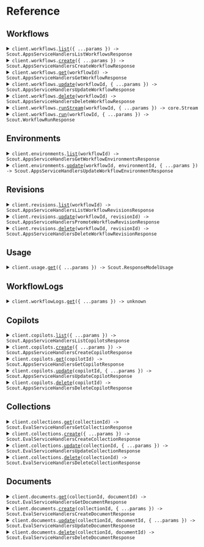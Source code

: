 # Reference

## Workflows

<details><summary><code>client.workflows.<a href="/src/api/resources/workflows/client/Client.ts">list</a>({ ...params }) -> Scout.AppsServiceHandlersListWorkflowsResponse</code></summary>
<dl>
<dd>

#### 📝 Description

<dl>
<dd>

<dl>
<dd>

List all workflows in the organization

</dd>
</dl>
</dd>
</dl>

#### 🔌 Usage

<dl>
<dd>

<dl>
<dd>

```typescript
await client.workflows.list();
```

</dd>
</dl>
</dd>
</dl>

#### ⚙️ Parameters

<dl>
<dd>

<dl>
<dd>

**request:** `Scout.WorkflowsListRequest`

</dd>
</dl>

<dl>
<dd>

**requestOptions:** `Workflows.RequestOptions`

</dd>
</dl>
</dd>
</dl>

</dd>
</dl>
</details>

<details><summary><code>client.workflows.<a href="/src/api/resources/workflows/client/Client.ts">create</a>({ ...params }) -> Scout.AppsServiceHandlersCreateWorkflowResponse</code></summary>
<dl>
<dd>

#### 🔌 Usage

<dl>
<dd>

<dl>
<dd>

```typescript
await client.workflows.create({});
```

</dd>
</dl>
</dd>
</dl>

#### ⚙️ Parameters

<dl>
<dd>

<dl>
<dd>

**request:** `Scout.WorkflowConfigInput`

</dd>
</dl>

<dl>
<dd>

**requestOptions:** `Workflows.RequestOptions`

</dd>
</dl>
</dd>
</dl>

</dd>
</dl>
</details>

<details><summary><code>client.workflows.<a href="/src/api/resources/workflows/client/Client.ts">get</a>(workflowId) -> Scout.AppsServiceHandlersGetWorkflowResponse</code></summary>
<dl>
<dd>

#### 📝 Description

<dl>
<dd>

<dl>
<dd>

Fetch app configuration by ID.

</dd>
</dl>
</dd>
</dl>

#### 🔌 Usage

<dl>
<dd>

<dl>
<dd>

```typescript
await client.workflows.get("workflow_id");
```

</dd>
</dl>
</dd>
</dl>

#### ⚙️ Parameters

<dl>
<dd>

<dl>
<dd>

**workflowId:** `string`

</dd>
</dl>

<dl>
<dd>

**requestOptions:** `Workflows.RequestOptions`

</dd>
</dl>
</dd>
</dl>

</dd>
</dl>
</details>

<details><summary><code>client.workflows.<a href="/src/api/resources/workflows/client/Client.ts">update</a>(workflowId, { ...params }) -> Scout.AppsServiceHandlersUpdateWorkflowResponse</code></summary>
<dl>
<dd>

#### 🔌 Usage

<dl>
<dd>

<dl>
<dd>

```typescript
await client.workflows.update("workflow_id", {});
```

</dd>
</dl>
</dd>
</dl>

#### ⚙️ Parameters

<dl>
<dd>

<dl>
<dd>

**workflowId:** `string`

</dd>
</dl>

<dl>
<dd>

**request:** `Scout.WorkflowConfigInput`

</dd>
</dl>

<dl>
<dd>

**requestOptions:** `Workflows.RequestOptions`

</dd>
</dl>
</dd>
</dl>

</dd>
</dl>
</details>

<details><summary><code>client.workflows.<a href="/src/api/resources/workflows/client/Client.ts">delete</a>(workflowId) -> Scout.AppsServiceHandlersDeleteWorkflowResponse</code></summary>
<dl>
<dd>

#### 🔌 Usage

<dl>
<dd>

<dl>
<dd>

```typescript
await client.workflows.delete("workflow_id");
```

</dd>
</dl>
</dd>
</dl>

#### ⚙️ Parameters

<dl>
<dd>

<dl>
<dd>

**workflowId:** `string`

</dd>
</dl>

<dl>
<dd>

**requestOptions:** `Workflows.RequestOptions`

</dd>
</dl>
</dd>
</dl>

</dd>
</dl>
</details>

<details><summary><code>client.workflows.<a href="/src/api/resources/workflows/client/Client.ts">runStream</a>(workflowId, { ...params }) -> core.Stream<Scout.WorkflowRunEvent></code></summary>
<dl>
<dd>

#### 🔌 Usage

<dl>
<dd>

<dl>
<dd>

```typescript
await client.workflows.runStream("string", {
    environment: "string",
    revisionId: "string",
    sessionId: "string",
    inputs: {
        string: true,
    },
});
```

</dd>
</dl>
</dd>
</dl>

#### ⚙️ Parameters

<dl>
<dd>

<dl>
<dd>

**workflowId:** `string`

</dd>
</dl>

<dl>
<dd>

**request:** `Scout.WorkflowsRunStreamRequest`

</dd>
</dl>

<dl>
<dd>

**requestOptions:** `Workflows.RequestOptions`

</dd>
</dl>
</dd>
</dl>

</dd>
</dl>
</details>

<details><summary><code>client.workflows.<a href="/src/api/resources/workflows/client/Client.ts">run</a>(workflowId, { ...params }) -> Scout.WorkflowRunResponse</code></summary>
<dl>
<dd>

#### 🔌 Usage

<dl>
<dd>

<dl>
<dd>

```typescript
await client.workflows.run("workflow_id", {});
```

</dd>
</dl>
</dd>
</dl>

#### ⚙️ Parameters

<dl>
<dd>

<dl>
<dd>

**workflowId:** `string`

</dd>
</dl>

<dl>
<dd>

**request:** `Scout.WorkflowsRunRequest`

</dd>
</dl>

<dl>
<dd>

**requestOptions:** `Workflows.RequestOptions`

</dd>
</dl>
</dd>
</dl>

</dd>
</dl>
</details>

## Environments

<details><summary><code>client.environments.<a href="/src/api/resources/environments/client/Client.ts">list</a>(workflowId) -> Scout.AppsServiceHandlersGetWorkflowEnvironmentsResponse</code></summary>
<dl>
<dd>

#### 📝 Description

<dl>
<dd>

<dl>
<dd>

List all environments for a workflow in the organization

</dd>
</dl>
</dd>
</dl>

#### 🔌 Usage

<dl>
<dd>

<dl>
<dd>

```typescript
await client.environments.list("workflow_id");
```

</dd>
</dl>
</dd>
</dl>

#### ⚙️ Parameters

<dl>
<dd>

<dl>
<dd>

**workflowId:** `string`

</dd>
</dl>

<dl>
<dd>

**requestOptions:** `Environments.RequestOptions`

</dd>
</dl>
</dd>
</dl>

</dd>
</dl>
</details>

<details><summary><code>client.environments.<a href="/src/api/resources/environments/client/Client.ts">update</a>(workflowId, environmentId, { ...params }) -> Scout.AppsServiceHandlersUpdateWorkflowEnvironmentResponse</code></summary>
<dl>
<dd>

#### 📝 Description

<dl>
<dd>

<dl>
<dd>

Update deployments within a workflow environment

</dd>
</dl>
</dd>
</dl>

#### 🔌 Usage

<dl>
<dd>

<dl>
<dd>

```typescript
await client.environments.update("workflow_id", "environment_id", {
    name: "name",
    description: "description",
    deployments: [
        {
            revisionLookup: Scout.EnvironmentDeploymentConfigRevisionLookup.Latest,
        },
    ],
});
```

</dd>
</dl>
</dd>
</dl>

#### ⚙️ Parameters

<dl>
<dd>

<dl>
<dd>

**workflowId:** `string`

</dd>
</dl>

<dl>
<dd>

**environmentId:** `string`

</dd>
</dl>

<dl>
<dd>

**request:** `Scout.UpdateRequestBody`

</dd>
</dl>

<dl>
<dd>

**requestOptions:** `Environments.RequestOptions`

</dd>
</dl>
</dd>
</dl>

</dd>
</dl>
</details>

## Revisions

<details><summary><code>client.revisions.<a href="/src/api/resources/revisions/client/Client.ts">list</a>(workflowId) -> Scout.AppsServiceHandlersListWorkflowRevisionsResponse</code></summary>
<dl>
<dd>

#### 📝 Description

<dl>
<dd>

<dl>
<dd>

List all app revisions in the organization

</dd>
</dl>
</dd>
</dl>

#### 🔌 Usage

<dl>
<dd>

<dl>
<dd>

```typescript
await client.revisions.list("workflow_id");
```

</dd>
</dl>
</dd>
</dl>

#### ⚙️ Parameters

<dl>
<dd>

<dl>
<dd>

**workflowId:** `string`

</dd>
</dl>

<dl>
<dd>

**requestOptions:** `Revisions.RequestOptions`

</dd>
</dl>
</dd>
</dl>

</dd>
</dl>
</details>

<details><summary><code>client.revisions.<a href="/src/api/resources/revisions/client/Client.ts">update</a>(workflowId, revisionId) -> Scout.AppsServiceHandlersPromoteWorkflowRevisionResponse</code></summary>
<dl>
<dd>

#### 🔌 Usage

<dl>
<dd>

<dl>
<dd>

```typescript
await client.revisions.update("workflow_id", "revision_id");
```

</dd>
</dl>
</dd>
</dl>

#### ⚙️ Parameters

<dl>
<dd>

<dl>
<dd>

**workflowId:** `string`

</dd>
</dl>

<dl>
<dd>

**revisionId:** `string`

</dd>
</dl>

<dl>
<dd>

**requestOptions:** `Revisions.RequestOptions`

</dd>
</dl>
</dd>
</dl>

</dd>
</dl>
</details>

<details><summary><code>client.revisions.<a href="/src/api/resources/revisions/client/Client.ts">delete</a>(workflowId, revisionId) -> Scout.AppsServiceHandlersDeleteWorkflowRevisionResponse</code></summary>
<dl>
<dd>

#### 🔌 Usage

<dl>
<dd>

<dl>
<dd>

```typescript
await client.revisions.delete("workflow_id", "revision_id");
```

</dd>
</dl>
</dd>
</dl>

#### ⚙️ Parameters

<dl>
<dd>

<dl>
<dd>

**workflowId:** `string`

</dd>
</dl>

<dl>
<dd>

**revisionId:** `string`

</dd>
</dl>

<dl>
<dd>

**requestOptions:** `Revisions.RequestOptions`

</dd>
</dl>
</dd>
</dl>

</dd>
</dl>
</details>

## Usage

<details><summary><code>client.usage.<a href="/src/api/resources/usage/client/Client.ts">get</a>({ ...params }) -> Scout.ResponseModelUsage</code></summary>
<dl>
<dd>

#### 🔌 Usage

<dl>
<dd>

<dl>
<dd>

```typescript
await client.usage.get();
```

</dd>
</dl>
</dd>
</dl>

#### ⚙️ Parameters

<dl>
<dd>

<dl>
<dd>

**request:** `Scout.UsageGetRequest`

</dd>
</dl>

<dl>
<dd>

**requestOptions:** `Usage.RequestOptions`

</dd>
</dl>
</dd>
</dl>

</dd>
</dl>
</details>

## WorkflowLogs

<details><summary><code>client.workflowLogs.<a href="/src/api/resources/workflowLogs/client/Client.ts">get</a>({ ...params }) -> unknown</code></summary>
<dl>
<dd>

#### 🔌 Usage

<dl>
<dd>

<dl>
<dd>

```typescript
await client.workflowLogs.get({
    workflowId: "workflow_id",
});
```

</dd>
</dl>
</dd>
</dl>

#### ⚙️ Parameters

<dl>
<dd>

<dl>
<dd>

**request:** `Scout.WorkflowLogsGetRequest`

</dd>
</dl>

<dl>
<dd>

**requestOptions:** `WorkflowLogs.RequestOptions`

</dd>
</dl>
</dd>
</dl>

</dd>
</dl>
</details>

## Copilots

<details><summary><code>client.copilots.<a href="/src/api/resources/copilots/client/Client.ts">list</a>({ ...params }) -> Scout.AppsServiceHandlersListCopilotsResponse</code></summary>
<dl>
<dd>

#### 📝 Description

<dl>
<dd>

<dl>
<dd>

List all copilots in the organization

</dd>
</dl>
</dd>
</dl>

#### 🔌 Usage

<dl>
<dd>

<dl>
<dd>

```typescript
await client.copilots.list();
```

</dd>
</dl>
</dd>
</dl>

#### ⚙️ Parameters

<dl>
<dd>

<dl>
<dd>

**request:** `Scout.CopilotsListRequest`

</dd>
</dl>

<dl>
<dd>

**requestOptions:** `Copilots.RequestOptions`

</dd>
</dl>
</dd>
</dl>

</dd>
</dl>
</details>

<details><summary><code>client.copilots.<a href="/src/api/resources/copilots/client/Client.ts">create</a>({ ...params }) -> Scout.AppsServiceHandlersCreateCopilotResponse</code></summary>
<dl>
<dd>

#### 🔌 Usage

<dl>
<dd>

<dl>
<dd>

```typescript
await client.copilots.create({});
```

</dd>
</dl>
</dd>
</dl>

#### ⚙️ Parameters

<dl>
<dd>

<dl>
<dd>

**request:** `Scout.CopilotConfig`

</dd>
</dl>

<dl>
<dd>

**requestOptions:** `Copilots.RequestOptions`

</dd>
</dl>
</dd>
</dl>

</dd>
</dl>
</details>

<details><summary><code>client.copilots.<a href="/src/api/resources/copilots/client/Client.ts">get</a>(copilotId) -> Scout.AppsServiceHandlersGetCopilotResponse</code></summary>
<dl>
<dd>

#### 📝 Description

<dl>
<dd>

<dl>
<dd>

Fetch app configuration by ID.

</dd>
</dl>
</dd>
</dl>

#### 🔌 Usage

<dl>
<dd>

<dl>
<dd>

```typescript
await client.copilots.get("copilot_id");
```

</dd>
</dl>
</dd>
</dl>

#### ⚙️ Parameters

<dl>
<dd>

<dl>
<dd>

**copilotId:** `string`

</dd>
</dl>

<dl>
<dd>

**requestOptions:** `Copilots.RequestOptions`

</dd>
</dl>
</dd>
</dl>

</dd>
</dl>
</details>

<details><summary><code>client.copilots.<a href="/src/api/resources/copilots/client/Client.ts">update</a>(copilotId, { ...params }) -> Scout.AppsServiceHandlersUpdateCopilotResponse</code></summary>
<dl>
<dd>

#### 🔌 Usage

<dl>
<dd>

<dl>
<dd>

```typescript
await client.copilots.update("copilot_id", {});
```

</dd>
</dl>
</dd>
</dl>

#### ⚙️ Parameters

<dl>
<dd>

<dl>
<dd>

**copilotId:** `string`

</dd>
</dl>

<dl>
<dd>

**request:** `Scout.CopilotConfig`

</dd>
</dl>

<dl>
<dd>

**requestOptions:** `Copilots.RequestOptions`

</dd>
</dl>
</dd>
</dl>

</dd>
</dl>
</details>

<details><summary><code>client.copilots.<a href="/src/api/resources/copilots/client/Client.ts">delete</a>(copilotId) -> Scout.AppsServiceHandlersDeleteCopilotResponse</code></summary>
<dl>
<dd>

#### 🔌 Usage

<dl>
<dd>

<dl>
<dd>

```typescript
await client.copilots.delete("copilot_id");
```

</dd>
</dl>
</dd>
</dl>

#### ⚙️ Parameters

<dl>
<dd>

<dl>
<dd>

**copilotId:** `string`

</dd>
</dl>

<dl>
<dd>

**requestOptions:** `Copilots.RequestOptions`

</dd>
</dl>
</dd>
</dl>

</dd>
</dl>
</details>

## Collections

<details><summary><code>client.collections.<a href="/src/api/resources/collections/client/Client.ts">get</a>(collectionId) -> Scout.EvalServiceHandlersGetCollectionResponse</code></summary>
<dl>
<dd>

#### 🔌 Usage

<dl>
<dd>

<dl>
<dd>

```typescript
await client.collections.get("collection_id");
```

</dd>
</dl>
</dd>
</dl>

#### ⚙️ Parameters

<dl>
<dd>

<dl>
<dd>

**collectionId:** `string`

</dd>
</dl>

<dl>
<dd>

**requestOptions:** `Collections.RequestOptions`

</dd>
</dl>
</dd>
</dl>

</dd>
</dl>
</details>

<details><summary><code>client.collections.<a href="/src/api/resources/collections/client/Client.ts">create</a>({ ...params }) -> Scout.EvalServiceHandlersCreateCollectionResponse</code></summary>
<dl>
<dd>

#### 🔌 Usage

<dl>
<dd>

<dl>
<dd>

```typescript
await client.collections.create({});
```

</dd>
</dl>
</dd>
</dl>

#### ⚙️ Parameters

<dl>
<dd>

<dl>
<dd>

**request:** `Scout.CollectionConfigInput`

</dd>
</dl>

<dl>
<dd>

**requestOptions:** `Collections.RequestOptions`

</dd>
</dl>
</dd>
</dl>

</dd>
</dl>
</details>

<details><summary><code>client.collections.<a href="/src/api/resources/collections/client/Client.ts">update</a>(collectionId, { ...params }) -> Scout.EvalServiceHandlersUpdateCollectionResponse</code></summary>
<dl>
<dd>

#### 🔌 Usage

<dl>
<dd>

<dl>
<dd>

```typescript
await client.collections.update("collection_id", {});
```

</dd>
</dl>
</dd>
</dl>

#### ⚙️ Parameters

<dl>
<dd>

<dl>
<dd>

**collectionId:** `string`

</dd>
</dl>

<dl>
<dd>

**request:** `Scout.CollectionConfigInput`

</dd>
</dl>

<dl>
<dd>

**requestOptions:** `Collections.RequestOptions`

</dd>
</dl>
</dd>
</dl>

</dd>
</dl>
</details>

<details><summary><code>client.collections.<a href="/src/api/resources/collections/client/Client.ts">delete</a>(collectionId) -> Scout.EvalServiceHandlersDeleteCollectionResponse</code></summary>
<dl>
<dd>

#### 📝 Description

<dl>
<dd>

<dl>
<dd>

Delete a collection given a collection_id.

</dd>
</dl>
</dd>
</dl>

#### 🔌 Usage

<dl>
<dd>

<dl>
<dd>

```typescript
await client.collections.delete("collection_id");
```

</dd>
</dl>
</dd>
</dl>

#### ⚙️ Parameters

<dl>
<dd>

<dl>
<dd>

**collectionId:** `string`

</dd>
</dl>

<dl>
<dd>

**requestOptions:** `Collections.RequestOptions`

</dd>
</dl>
</dd>
</dl>

</dd>
</dl>
</details>

## Documents

<details><summary><code>client.documents.<a href="/src/api/resources/documents/client/Client.ts">get</a>(collectionId, documentId) -> Scout.EvalServiceHandlersGetDocumentResponse</code></summary>
<dl>
<dd>

#### 🔌 Usage

<dl>
<dd>

<dl>
<dd>

```typescript
await client.documents.get("collection_id", "document_id");
```

</dd>
</dl>
</dd>
</dl>

#### ⚙️ Parameters

<dl>
<dd>

<dl>
<dd>

**collectionId:** `string`

</dd>
</dl>

<dl>
<dd>

**documentId:** `string`

</dd>
</dl>

<dl>
<dd>

**requestOptions:** `Documents.RequestOptions`

</dd>
</dl>
</dd>
</dl>

</dd>
</dl>
</details>

<details><summary><code>client.documents.<a href="/src/api/resources/documents/client/Client.ts">create</a>(collectionId, { ...params }) -> Scout.EvalServiceHandlersCreateDocumentResponse</code></summary>
<dl>
<dd>

#### 🔌 Usage

<dl>
<dd>

<dl>
<dd>

```typescript
await client.documents.create("collection_id", {});
```

</dd>
</dl>
</dd>
</dl>

#### ⚙️ Parameters

<dl>
<dd>

<dl>
<dd>

**collectionId:** `string`

</dd>
</dl>

<dl>
<dd>

**request:** `Scout.DocumentsCreateRequest`

</dd>
</dl>

<dl>
<dd>

**requestOptions:** `Documents.RequestOptions`

</dd>
</dl>
</dd>
</dl>

</dd>
</dl>
</details>

<details><summary><code>client.documents.<a href="/src/api/resources/documents/client/Client.ts">update</a>(collectionId, documentId, { ...params }) -> Scout.EvalServiceHandlersUpdateDocumentResponse</code></summary>
<dl>
<dd>

#### 🔌 Usage

<dl>
<dd>

<dl>
<dd>

```typescript
await client.documents.update("collection_id", "document_id", {});
```

</dd>
</dl>
</dd>
</dl>

#### ⚙️ Parameters

<dl>
<dd>

<dl>
<dd>

**collectionId:** `string`

</dd>
</dl>

<dl>
<dd>

**documentId:** `string`

</dd>
</dl>

<dl>
<dd>

**request:** `Scout.DocumentDataInput`

</dd>
</dl>

<dl>
<dd>

**requestOptions:** `Documents.RequestOptions`

</dd>
</dl>
</dd>
</dl>

</dd>
</dl>
</details>

<details><summary><code>client.documents.<a href="/src/api/resources/documents/client/Client.ts">delete</a>(collectionId, documentId) -> Scout.EvalServiceHandlersDeleteDocumentResponse</code></summary>
<dl>
<dd>

#### 📝 Description

<dl>
<dd>

<dl>
<dd>

Delete a document given a document_id.

</dd>
</dl>
</dd>
</dl>

#### 🔌 Usage

<dl>
<dd>

<dl>
<dd>

```typescript
await client.documents.delete("collection_id", "document_id");
```

</dd>
</dl>
</dd>
</dl>

#### ⚙️ Parameters

<dl>
<dd>

<dl>
<dd>

**collectionId:** `string`

</dd>
</dl>

<dl>
<dd>

**documentId:** `string`

</dd>
</dl>

<dl>
<dd>

**requestOptions:** `Documents.RequestOptions`

</dd>
</dl>
</dd>
</dl>

</dd>
</dl>
</details>
